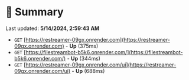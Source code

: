 # 📖 Summary
Last updated: **5/14/2024, 2:59:43 AM**

- `GET` [https://restreamer-09gx.onrender.com](https://restreamer-09gx.onrender.com) - **Up** (375ms)
- `GET` [https://filestreambot-b5k6.onrender.com/](https://filestreambot-b5k6.onrender.com/) - **Up** (344ms)
- `GET` [https://restreamer-09gx.onrender.com/ui](https://restreamer-09gx.onrender.com/ui) - **Up** (688ms)
